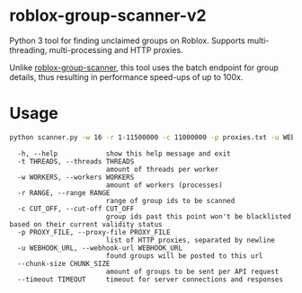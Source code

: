 # roblox-group-scanner-v2
Python 3 tool for finding unclaimed groups on Roblox. Supports multi-threading, multi-processing and HTTP proxies.

Unlike [roblox-group-scanner](https://github.com/h0nde/roblox-group-scanner), this tool uses the batch endpoint for group details, thus resulting in performance speed-ups of up to 100x.

# Usage
```bash
python scanner.py -w 16 -r 1-11500000 -c 11000000 -p proxies.txt -u WEBHOOKURL
```

```
  -h, --help            show this help message and exit
  -t THREADS, --threads THREADS
                        amount of threads per worker
  -w WORKERS, --workers WORKERS
                        amount of workers (processes)
  -r RANGE, --range RANGE
                        range of group ids to be scanned
  -c CUT_OFF, --cut-off CUT_OFF
                        group ids past this point won't be blacklisted based on their current validity status
  -p PROXY_FILE, --proxy-file PROXY_FILE
                        list of HTTP proxies, separated by newline
  -u WEBHOOK_URL, --webhook-url WEBHOOK_URL
                        found groups will be posted to this url
  --chunk-size CHUNK_SIZE
                        amount of groups to be sent per API request
  --timeout TIMEOUT     timeout for server connections and responses
```

